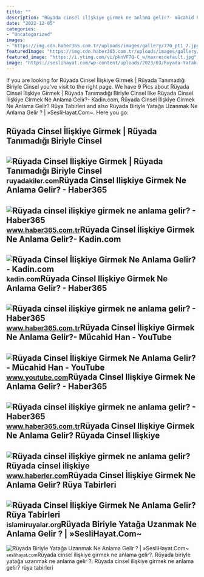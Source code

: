 ```yaml
---
title: ""
description: "Rüyada cinsel i̇lişkiye girmek ne anlama gelir?- mücahid han"
date: "2022-12-05"
categories:
- "Uncategorized"
images:
- "https://img.cdn.haber365.com.tr/uploads/images/gallery/770_pt1_7.jpg"
featuredImage: "https://img.cdn.haber365.com.tr/uploads/images/gallery/770_pt1_4.jpg"
featured_image: "https://i.ytimg.com/vi/pknVF7Q-C_w/maxresdefault.jpg"
image: "https://seslihayat.com/wp-content/uploads/2023/03/Ruyada-Yatak-Gormek-Yataga-Girmek-Yatakta-Uzanmak-Nedir-Ne-Anlama-Gelir.jpg"
---
```


If you are looking for Rüyada Cinsel İlişkiye Girmek | Rüyada Tanımadığı Biriyle Cinsel you've visit to the right page. We have 9 Pics about Rüyada Cinsel İlişkiye Girmek | Rüyada Tanımadığı Biriyle Cinsel like Rüyada Cinsel İlişkiye Girmek Ne Anlama Gelir?- Kadin.com, Rüyada Cinsel İlişkiye Girmek Ne Anlama Gelir? Rüya Tabirleri and also Rüyada Biriyle Yatağa Uzanmak Ne Anlama Gelir ? | »SesliHayat.Com~. Here you go:

Rüyada Cinsel İlişkiye Girmek | Rüyada Tanımadığı Biriyle Cinsel
----------------------------------------------------------------

 ![Rüyada Cinsel İlişkiye Girmek | Rüyada Tanımadığı Biriyle Cinsel](https://ruyadakiler.com/wp-content/uploads/2021/01/Ruyada-Cinsel-Iliskiye-Girmek-682x351.jpg) <small>ruyadakiler.com</small>Rüyada Cinsel Ilişkiye Girmek Ne Anlama Gelir? - Haber365
---------------------------------------------------------

 ![Rüyada cinsel ilişkiye girmek ne anlama gelir? - Haber365](https://img.cdn.haber365.com.tr/uploads/images/gallery/770_pt1_7.jpg) <small>www.haber365.com.tr</small>Rüyada Cinsel İlişkiye Girmek Ne Anlama Gelir?- Kadin.com
---------------------------------------------------------

 ![Rüyada Cinsel İlişkiye Girmek Ne Anlama Gelir?- Kadin.com](https://cdn.kadin.com/images/posts/7/8/6/ruyada-cinsel-iliskiye-girmek-ne-anlama-gelir-1561554225.jpg) <small>kadin.com</small>Rüyada Cinsel Ilişkiye Girmek Ne Anlama Gelir? - Haber365
---------------------------------------------------------

 ![Rüyada cinsel ilişkiye girmek ne anlama gelir? - Haber365](https://img.cdn.haber365.com.tr/uploads/images/gallery/770_pt1_4.jpg) <small>www.haber365.com.tr</small>Rüyada Cinsel İlişkiye Girmek Ne Anlama Gelir?- Mücahid Han - YouTube
---------------------------------------------------------------------

 ![Rüyada Cinsel İlişkiye Girmek Ne Anlama Gelir?- Mücahid Han - YouTube](https://i.ytimg.com/vi/pknVF7Q-C_w/maxresdefault.jpg) <small>www.youtube.com</small>Rüyada Cinsel Ilişkiye Girmek Ne Anlama Gelir? - Haber365
---------------------------------------------------------

 ![Rüyada cinsel ilişkiye girmek ne anlama gelir? - Haber365](https://img.cdn.haber365.com.tr/uploads/images/gallery/770_pt1_23.jpg) <small>www.haber365.com.tr</small>Rüyada Cinsel Ilişkiye Girmek Ne Anlama Gelir? Rüyada Cinsel Ilişkiye
---------------------------------------------------------------------

 ![Rüyada cinsel ilişkiye girmek ne anlama gelir? Rüyada cinsel ilişkiye](https://foto.haberler.com/haber/2020/10/22/ruyada-cinsel-iliskiye-girmek-ne-anlama-gelir-13685131_5496_m.jpg) <small>www.haberler.com</small>Rüyada Cinsel İlişkiye Girmek Ne Anlama Gelir? Rüya Tabirleri
-------------------------------------------------------------

 ![Rüyada Cinsel İlişkiye Girmek Ne Anlama Gelir? Rüya Tabirleri](https://i0.wp.com/islamiruyalar.org/wp-content/uploads/2021/06/ruyada-cinsel-iliskiye-girmek.jpg) <small>islamiruyalar.org</small>Rüyada Biriyle Yatağa Uzanmak Ne Anlama Gelir ? | »SesliHayat.Com~
------------------------------------------------------------------

 ![Rüyada Biriyle Yatağa Uzanmak Ne Anlama Gelir ? | »SesliHayat.Com~](https://seslihayat.com/wp-content/uploads/2023/03/Ruyada-Yatak-Gormek-Yataga-Girmek-Yatakta-Uzanmak-Nedir-Ne-Anlama-Gelir.jpg) <small>seslihayat.com</small>Rüyada cinsel ilişkiye girmek ne anlama gelir?. Rüyada biriyle yatağa uzanmak ne anlama gelir ?. Rüyada cinsel i̇lişkiye girmek ne anlama gelir? rüya tabirleri
